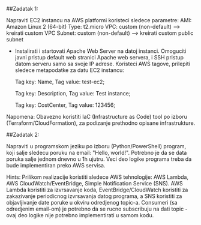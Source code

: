 ##Zadatak 1:

Napraviti EC2 instancu na AWS platformi koristeci sledece parametre:
AMI: Amazon Linux 2 (64-bit)
Type: t2.micro
VPC: custom (non-default) --> kreirati custom VPC
Subnet: custom (non-default) --> kreirati custom public subnet

- Instalirati i startovati Apache Web Server na datoj instanci. Omoguciti javni pristup default web stranici Apache web 
servera, i SSH pristup datom serveru samo sa svoje IP adrese.
  Koristeci AWS tagove, prilepiti sledece metapodatke za datu EC2 instancu:

  Tag key: Name, Tag value: test-ec2;

  Tag key: Description, Tag value: Test instance;

  Tag key: CostCenter, Tag value: 123456;

Napomena: Obavezno koristiti IaC (Infrastructure as Code) tool po izboru (Terraform/CloudFormation), za podizanje 
prethodno opisane infrastrukture.


##Zadatak 2:

Napraviti u programskom jeziku po izboru (Python/PowerShell) program, koji salje sledecu poruku na email: "Hello, world!".
Potrebno je da se data poruka salje jednom dnevno u 1h ujutru. Veci deo logike programa treba da bude implementiran preko AWS servisa.

Hints: Prilikom realizacije koristiti sledece AWS tehnologije: 
AWS Lambda, 
AWS CloudWatch/EventBridge, 
Simple Notification Service (SNS). 
AWS Lambda koristiti za izvrsavanje koda, EventBridge/CloudWatch koristiti za zakazivanje periodicnog izvrsavanja 
datog programa, a SNS koristiti za objavljivanje date poruke u okviru odredjenog topic-a. 
Consumeri (sa odredjenim email-om) je potrebno da se rucno subscribuju na dati topic - ovaj deo logike nije potrebno implementirati u samom kodu.